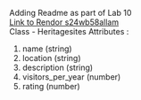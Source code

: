 Adding Readme as part of Lab 10
<br>
[Link to Rendor s24wb58allam](https://s24wb58allam.onrender.com/)
<br>
Class - Heritagesites
Attributes :
1. name (string)
2. location (string)
3. description (string)
4. visitors_per_year (number)
5. rating (number)
